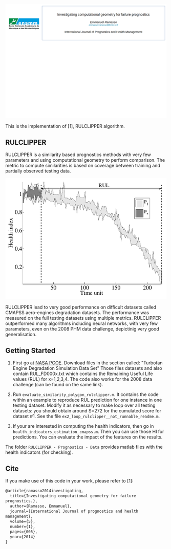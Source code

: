 ![alt text](images/headerRULCLIPPER.png)

This is the implementation of [1], RULCLIPPER algorithm. 

## RULCLIPPER

RULCLIPPER is a similarity based prognostics methods with very few parameters and using computational geometry to perform comparison. The metric to compute similarities is based on coverage between training and partially observed testing data.

![Principle of RULCLIPPER](images/RULCLIPPER.png)

RULCLIPPER lead to very good performance on difficult datasets called CMAPSS aero-engines degradation datasets. The performance was measured on the full testing datasets using multiple metrics. RULCLIPPER outperformed many algorithms including neural networks, with very few parameters, even on the 2008 PHM data challenge, depictinig very good generalisation. 

## Getting Started

1. First go at [NASA PCOE](https://ti.arc.nasa.gov/tech/dash/groups/pcoe/prognostic-data-repository/). Download files in the section called: "Turbofan Engine Degradation Simulation Data Set" Those files datasets and also contain RUL_FD000x.txt which contains the Remaining Useful Life values (RUL) for x=1,2,3,4. The code also works for the 2008 data challenge (can be found on the same link).

2. Run `evaluate_similarity_polygon_rulclipper.m`. It contains the code within an example to reproduce RUL prediction for one instance in one testing dataset. Modify it as necessary to make loop over all testing datasets: you should obtain around S=272 for the cumulated 
score for dataset #1. See the file `ex2_loop_rulclipper__not_runnable_readme.m`.

3. If your are interested in computing the health indicators, then go in `health_indicators_estimation_cmapss.m`. Then you can use those HI for predictions. You can evaluate the impact of the features on the results.

The folder `RULCLIPPER - Prognostics - Data` provides matlab files with the health indicators (for checking).

## Cite 

If you make use of this code in your work, please refer to [1]:

```
@article{ramasso2014investigating,
  title={Investigating computational geometry for failure prognostics.},
  author={Ramasso, Emmanuel},
  journal={International Journal of prognostics and health management},
  volume={5},
  number={1},
  pages={005},
  year={2014}
}
```